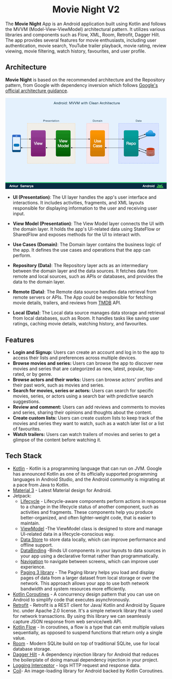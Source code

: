 <h1 align="center">Movie Night V2</h1>

The **Movie Night** App is an Android application built using Kotlin and follows the MVVM (Model-View-ViewModel) architectural pattern. It utilizes various libraries and components such as Flow, XML, Room, Retrofit, Dagger Hilt. The app provides several features for movie enthusiasts, including user authentication, movie search, YouTube trailer playback, movie rating, review viewing, movie filtering, watch history, favourites, and user profile.


## Architecture
**Movie Night** is based on the recommended architecture and the Repository pattern, from Google with dependency inversion which follows [Google's official architecture guidance](https://developer.android.com/topic/architecture).

![architecture](figure/figure0.gif)


- **UI (Presentation)**: The UI layer handles the app's user interface and interactions. It includes activities, fragments, and XML layouts responsible for displaying information to the user and receiving user input.

- **View Model (Presentation)**: The View Model layer connects the UI with the domain layer. It holds the app's UI-related data using StateFlow or SharedFlow and exposes methods for the UI to interact with.

- **Use Cases (Domain)**: The Domain layer contains the business logic of the app. It defines the use cases and operations that the app can perform.

- **Repository (Data)**: The Repository layer acts as an intermediary between the domain layer and the data sources. It fetches data from remote and local sources, such as APIs or databases, and provides the data to the domain layer.

- **Remote (Data)**: The Remote data source handles data retrieval from remote servers or APIs. The App could be responsible for fetching movie details, trailers, and reviews from [TMDB](https://developers.themoviedb.org/3/getting-started/introduction) API.

- **Local (Data)**: The Local data source manages data storage and retrieval from local databases, such as Room. It handles tasks like saving user ratings, caching movie details, watching history, and favourites.



## Features
- <b>Login and Signup:</b> Users can create an account and log in to the app to access their lists and preferences across multiple devices.
- <b>Browse movies and series:</b> Users can browse the app to discover new movies and series that are categorized as new, latest, popular, top-rated, or by genre.
- <b>Browse actors and their works:</b> Users can browse actors' profiles and their past work, such as movies and series.
- <b>Search for movies, series or actors:</b> Users can search for specific movies, series, or actors using a search bar with predictive search suggestions.
- <b>Review and comment:</b> Users can add reviews and comments to movies and series, sharing their opinions and thoughts about the content.
- <b>Create custom lists:</b> Users can create custom lists to keep track of the movies and series they want to watch, such as a watch later list or a list of favourites.
- <b>Watch trailers:</b> Users can watch trailers of movies and series to get a glimpse of the content before watching it.

## Tech Stack
- [Kotlin](https://developer.android.com/kotlin) - Kotlin is a programming language that can run on JVM. Google has announced Kotlin as one of its officially supported programming languages in Android Studio, and the Android community is migrating at a pace from Java to Kotlin.
- [Material 3](https://m3.material.io/foundations/accessible-design/overview) - Latest Material design for Android.
- Jetpack:
    - [Lifecycle](https://developer.android.com/topic/libraries/architecture/lifecycle) - Lifecycle-aware components perform actions in response to a change in the lifecycle status of another component, such as activities and fragments. These components help you produce better-organized, and often lighter-weight code, that is easier to maintain.
    - [ViewModel](https://developer.android.com/topic/libraries/architecture/viewmodel) -The ViewModel class is designed to store and manage UI-related data in a lifecycle-conscious way.
    - [Data Store](https://developer.android.com/jetpack/androidx/releases/datastore) to store data locally, which can improve performance and offline support.
    - [DataBinding](https://developer.android.com/topic/libraries/data-binding) -Binds UI components in your layouts to data sources in your app using a declarative format rather than programmatically.
    - [Navigation](https://developer.android.com/jetpack/androidx/releases/navigation) to navigate between screens, which can improve user experience.
    - [Paging 3 library](https://developer.android.com/topic/libraries/architecture/paging/v3-overview) - The Paging library helps you load and display pages of data from a larger dataset from local storage or over the network. This approach allows your app to use both network bandwidth and system resources more efficiently.
- [Kotlin Coroutines](https://developer.android.com/kotlin/coroutines) - A concurrency design pattern that you can use on Android to simplify code that executes asynchronously.
- [Retrofit](https://square.github.io/retrofit) -  Retrofit is a REST client for Java/ Kotlin and Android by Square Inc. under Apache 2.0 license. It's a simple network library that is used for network transactions. By using this library we can seamlessly capture JSON response from web service/web API.
- [Kotlin Flow](https://developer.android.com/kotlin/flow) - In coroutines, a flow is a type that can emit multiple values sequentially, as opposed to suspend functions that return only a single value.
- [Room](https://developer.android.com/jetpack/androidx/releases/room?gclid=CjwKCAjww8mWBhABEiwAl6-2RXqgw6-tYMdlLGJiAhLnEl9PNim-Sz8lx9P6JCaOD9qfQQojs-4DoRoCPkAQAvD_BwE&gclsrc=aw.ds) - Modern SQLite build on top of traditional SQLite, use for local database storage.
- [Dagger Hilt](https://developer.android.com/training/dependency-injection/hilt-android) - A dependency injection library for Android that reduces the boilerplate of doing manual dependency injection in your project.
- [Logging Interceptor](https://github.com/square/okhttp/blob/master/okhttp-logging-interceptor/README.md) -  logs HTTP request and response data.
- [Coil](https://coil-kt.github.io/coil/compose/)- An image-loading library for Android backed by Kotlin Coroutines.




